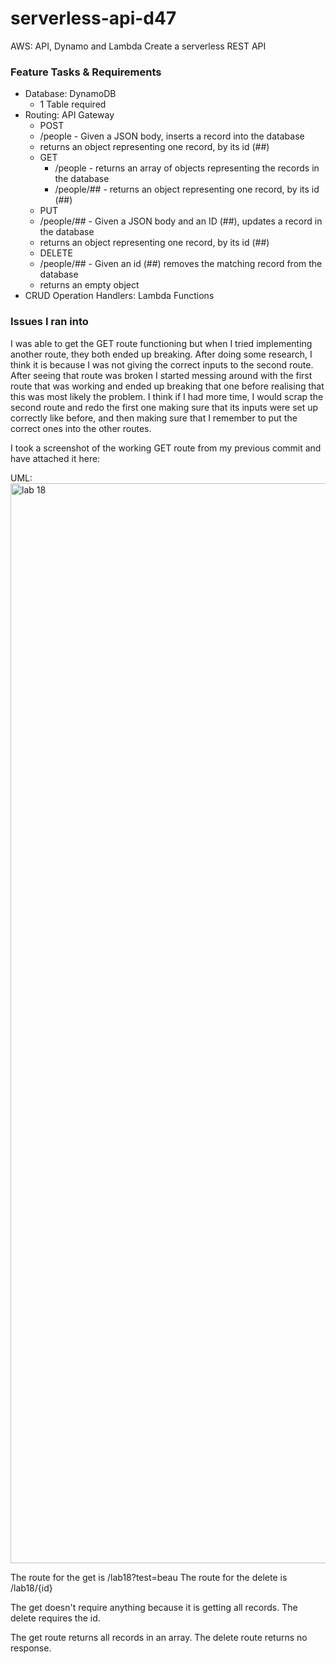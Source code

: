# serverless-api-d47


AWS: API, Dynamo and Lambda
Create a serverless REST API

### Feature Tasks & Requirements

- Database: DynamoDB
  - 1 Table required
- Routing: API Gateway
  - POST
  - /people - Given a JSON body, inserts a record into the database
  - returns an object representing one record, by its id (##)
  - GET
    - /people - returns an array of objects representing the records in the database
    - /people/## - returns an object representing one record, by its id (##)
  - PUT
  - /people/## - Given a JSON body and an ID (##), updates a record in the database
  - returns an object representing one record, by its id (##)
  - DELETE
  - /people/## - Given an id (##) removes the matching record from the database
  - returns an empty object
- CRUD Operation Handlers: Lambda Functions

### Issues I ran into

I was able to get the GET route functioning but when I tried implementing another route, they both ended up breaking. After doing some research, I think it is because I was not giving the correct inputs to the second route. After seeing that route was broken I started messing around with the first route that was working and ended up breaking that one before realising that this was most likely the problem. I think if I had more time, I would scrap the second route and redo the first one making sure that its inputs were set up correctly like before, and then making sure that I remember to put the correct ones into the other routes.

I took a screenshot of the working GET route from my previous commit and have attached it here:


UML:
<img width="1728" alt="lab 18" src="https://user-images.githubusercontent.com/91757275/163760056-3aec33ba-e409-49bb-b7ee-a58fd82f0b2b.png">

The route for the get is /lab18?test=beau The route for the delete is /lab18/{id}

The get doesn't require anything because it is getting all records. The delete requires the id.

The get route returns all records in an array. The delete route returns no response.
